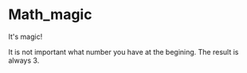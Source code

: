 # Math_magic

It's magic!

It is not important what number you have at the begining.
The result is always 3.


